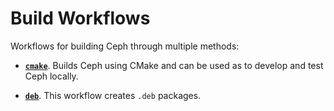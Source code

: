 # Build Workflows

Workflows for building Ceph through multiple methods:

  * [**`cmake`**](./cmake). Builds Ceph using CMake and can be used as 
    to develop and test Ceph locally.

  * [**`deb`**](./deb). This workflow creates `.deb` packages.
